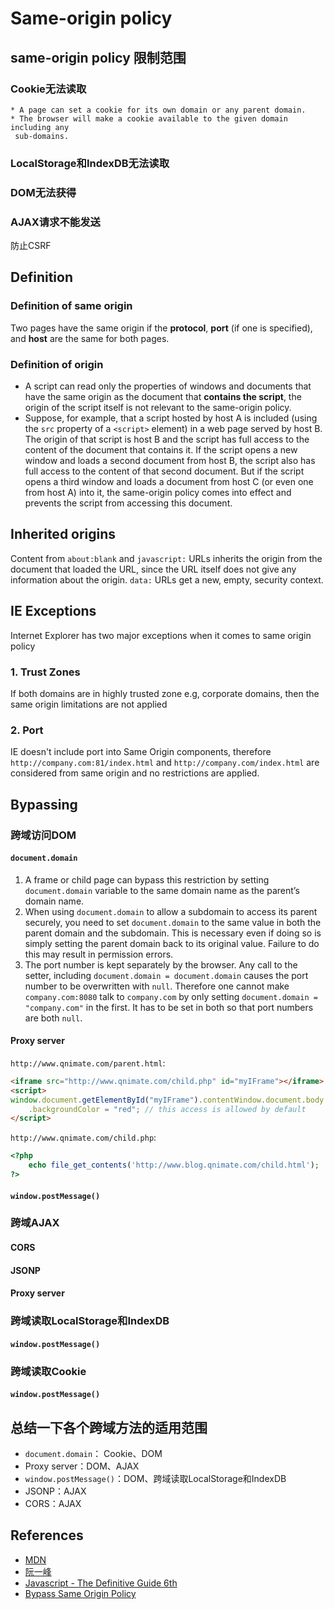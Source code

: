 # Same-origin policy


## same-origin policy 限制范围
### Cookie无法读取
    * A page can set a cookie for its own domain or any parent domain.
    * The browser will make a cookie available to the given domain including any
     sub-domains.

### LocalStorage和IndexDB无法读取

### DOM无法获得

### AJAX请求不能发送  
防止CSRF


## Definition
### Definition of same origin
Two pages have the same origin if the **protocol**, **port**
(if one is specified), and **host** are the same for both pages.

### Definition of origin
* A script can read only the properties of windows and documents that have the
same origin as the document that **contains the script**, the origin of the
script itself is not relevant to the same-origin policy.
* Suppose, for example, that a script hosted by host A is included (using the
`src` property of a `<script>` element) in a web page served by host B. The
origin of that script is host B and the script has full access to the content of
 the document that contains it. If the script opens a new window and loads a
second document from host B, the script also has full access to the content of
that second document. But if the script opens a third window and loads a
document from host C (or even one from host A) into it, the same-origin policy
comes into effect and prevents the script from accessing this document.


## Inherited origins
Content from `about:blank` and `javascript:` URLs inherits the origin from the
document that loaded the URL, since the URL itself does not give any information
 about the origin. `data:` URLs get a new, empty, security context.


## IE Exceptions
Internet Explorer has two major exceptions when it comes to same origin policy
### 1. Trust Zones
If both domains are in highly trusted zone e.g, corporate domains, then the same
 origin limitations are not applied
### 2. Port
IE doesn't include port into Same Origin components, therefore
`http://company.com:81/index.html` and `http://company.com/index.html` are
considered from same origin and no restrictions are applied.


## Bypassing
### 跨域访问DOM
#### `document.domain`
1. A frame or child page can bypass this restriction by setting `document.domain`
variable to the same domain name as the parent’s domain name.
2. When using `document.domain` to allow a subdomain to access its parent
securely, you need to set `document.domain` to the same value in both the parent
 domain and the subdomain. This is necessary even if doing so is simply setting
the parent domain back to its original value. Failure to do this may result in
permission errors.
3. The port number is kept separately by the browser. Any call to the setter,
including `document.domain = document.domain` causes the port number to be
overwritten with `null`. Therefore one cannot make `company.com:8080` talk to
`company.com` by only setting `document.domain = "company.com"` in the first. It
 has to be set in both so that port numbers are both `null`.

#### Proxy server
`http://www.qnimate.com/parent.html`:
```html
<iframe src="http://www.qnimate.com/child.php" id="myIFrame"></iframe>
<script>
window.document.getElementById("myIFrame").contentWindow.document.body.style
    .backgroundColor = "red"; // this access is allowed by default
</script>
```
`http://www.qnimate.com/child.php`:
```php
<?php
    echo file_get_contents('http://www.blog.qnimate.com/child.html');
?>
```

#### `window.postMessage()`

### 跨域AJAX
#### CORS
#### JSONP
#### Proxy server

### 跨域读取LocalStorage和IndexDB
#### `window.postMessage()`

### 跨域读取Cookie
#### `window.postMessage()`


## 总结一下各个跨域方法的适用范围
* `document.domain`： Cookie、DOM
* Proxy server：DOM、AJAX
* `window.postMessage()`：DOM、跨域读取LocalStorage和IndexDB
* JSONP：AJAX
* CORS：AJAX


## References
* [MDN](https://developer.mozilla.org/en-US/docs/Web/Security/Same-origin_policy)  
* [阮一峰](http://www.ruanyifeng.com/blog/2016/04/same-origin-policy.html)
* [Javascript - The Definitive Guide 6th](http://shop.oreilly.com/product/9780596805531.do)
* [Bypass Same Origin Policy](http://qnimate.com/same-origin-policy-in-nutshell/)

